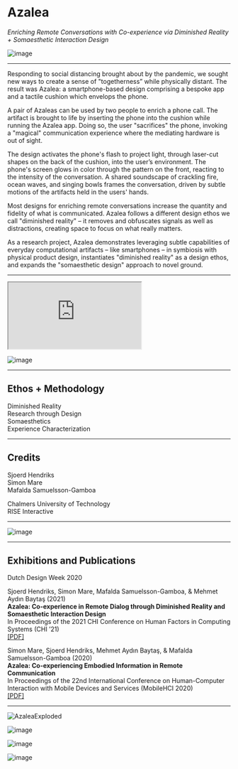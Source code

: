 # **Azalea**

*Enriching Remote Conversations with Co-experience via Diminished Reality + Somaesthetic Interaction Design*

![image](https://user-images.githubusercontent.com/1661078/135835277-60bc0f1c-0e44-4931-8195-e4c21774a3c3.png)

---

Responding to social distancing brought about by the pandemic, we sought new ways to create a sense of "togetherness” while physically distant. The result was Azalea: a smartphone-based design comprising a bespoke app and a tactile cushion which envelops the phone.

A pair of Azaleas can be used by two people to enrich a phone call. The artifact is brought to life by inserting the phone into the cushion while running the Azalea app. Doing so, the user "sacrifices" the phone, invoking a "magical" communication experience where the mediating hardware is out of sight.

The design activates the phone's flash to project light, through laser-cut shapes on the back of the cushion, into the user’s environment. The phone's screen glows in color through the pattern on the front, reacting to the intensity of the conversation. A shared soundscape of crackling fire, ocean waves, and singing bowls frames the conversation, driven by subtle motions of the artifacts held in the users' hands.

Most designs for enriching remote conversations increase the quantity and fidelity of what is communicated. Azalea follows a different design ethos we call "diminished reality" – it removes and obfuscates signals as well as distractions, creating space to focus on what really matters.

As a research project, Azalea demonstrates leveraging subtle capabilities of everyday computational artifacts – like smartphones – in symbiosis with physical product design, instantiates "diminished reality" as a design ethos, and expands the "somaesthetic design" approach to novel ground.

---

<div class="ratio ratio-16x9 my-3">
<iframe src="https://www.youtube.com/embed/eefroz8oGX8" allowfullscreen></iframe>
</div>

![image](https://user-images.githubusercontent.com/1661078/135835100-006f1bc1-da5f-4547-94a6-7c567cceed35.png)

---

## **Ethos** + **Methodology**

Diminished Reality  
Research through Design  
Somaesthetics  
Experience Characterization

---

## **Credits**

Sjoerd Hendriks  
Simon Mare  
Mafalda Samuelsson-Gamboa

Chalmers University of Technology  
RISE Interactive

---

![image](https://user-images.githubusercontent.com/1661078/135834888-4d9c2942-4a87-466e-a38d-7a1cfe1c2a08.png)

---

## **Exhibitions and Publications**

Dutch Design Week 2020

Sjoerd Hendriks, Simon Mare, Mafalda Samuelsson-Gamboa, & Mehmet Aydın Baytaş (2021)  
**Azalea: Co-experience in Remote Dialog through Diminished Reality and Somaesthetic Interaction Design**  
In Proceedings of the 2021 CHI Conference on Human Factors in Computing Systems (CHI ’21)  
[\[PDF\]](pub/2021_CHI_Azalea.pdf)

Simon Mare, Sjoerd Hendriks, Mehmet Aydın Baytaş, & Mafalda Samuelsson-Gamboa (2020)  
**Azalea: Co-experiencing Embodied Information in Remote Communication**  
In Proceedings of the 22nd International Conference on Human-Computer Interaction with Mobile Devices and Services (MobileHCI 2020)  
[\[PDF\]](pub/2020_MobileHCI_Azalea.pdf)

---

![AzaleaExploded](https://user-images.githubusercontent.com/1661078/136050004-52819624-89db-4dd2-8ee0-ee92c3e3948b.png)

![image](https://user-images.githubusercontent.com/1661078/135835910-3d4c4789-72e5-41b5-87d1-996fc660f386.png)

![image](https://user-images.githubusercontent.com/1661078/136051308-d7365add-1e7a-42aa-826f-3d8ddca6d652.png)

![image](https://user-images.githubusercontent.com/1661078/136051144-0ece09bc-add1-430d-96d0-735a4960a704.png)
